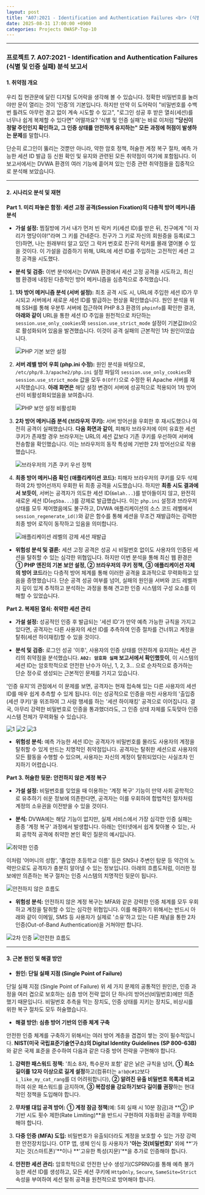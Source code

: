 ```yaml
---
layout: post
title: "A07:2021 - Identification and Authentication Failures <br> (식별 및 인증 실패) 분석 보고서"
date: 2025-08-31 17:00:00 +0900
categories: Projects OWASP-Top-10
---
```

---

### **프로젝트 7. A07:2021 - Identification and Authentication Failures <br> (식별 및 인증 실패) 분석 보고서**

#### **1. 취약점 개요**

우리 집 현관문에 달린 디지털 도어락을 생각해 볼 수 있습니다. 정확한 비밀번호를 눌러야만 문이 열리는 것이 '인증'의 기본입니다. 하지만 만약 이 도어락이 "비밀번호를 수백 번 틀려도 아무런 경고 없이 계속 시도할 수 있고", "로그인 성공 후 받은 열쇠(세션)를 너무나 쉽게 복제할 수 있다면" 어떨까요? '식별 및 인증 실패'는 바로 이처럼 **"당신이 정말 주인인지 확인하고, 그 인증 상태를 안전하게 유지하는" 모든 과정에 허점이 발생하는 문제**를 말합니다.

단순히 로그인이 뚫리는 것뿐만 아니라, 약한 암호 정책, 허술한 계정 복구 절차, 예측 가능한 세션 ID 발급 등 신원 확인 및 유지와 관련된 모든 취약점이 여기에 포함됩니다. 이 보고서에서는 DVWA 환경의 여러 기능에 흩어져 있는 인증 관련 취약점들을 집중적으로 분석해 보았습니다.

---

#### **2. 시나리오 분석 및 재현**

**Part 1. 미리 파놓은 함정: 세션 고정 공격(Session Fixation)의 다층적 방어 메커니즘 분석**

*   **가설 설정:**
찜질방에 가서 내가 먼저 빈 락커 키(세션 ID)를 받은 뒤, 친구에게 "이 자리가 명당이야!"라며 그 키를 건네준다. 친구가 그 키로 자신의 회원증을 등록(로그인)하면, 나는 원래부터 알고 있던 그 락커 번호로 친구의 락커를 몰래 열어볼 수 있을 것이다. 이 가설을 검증하기 위해, URL에 세션 ID를 주입하는 고전적인 세션 고정 공격을 시도했다.

*   **분석 및 검증:**
이번 분석에서는 DVWA 환경에서 세션 고정 공격을 시도하고, 최신 웹 환경에 내장된 다층적인 방어 메커니즘을 심층적으로 추적했습니다.

1.  **1차 방어 메커니즘 분석 (서버 설정):**
    최초 공격 시도 시, URL에 주입한 세션 ID가 무시되고 서버에서 새로운 세션 ID를 발급하는 현상을 확인했습니다. 원인 분석을 위해 SSH를 통해 우분투 서버에 접근하여 PHP 8.3 환경의 `phpinfo`를 확인한 결과, **아래와 같이** URL을 통한 세션 ID 주입을 원천적으로 차단하는 `session.use_only_cookies`와 `session.use_strict_mode` 설정이 기본값(`On`)으로 활성화되어 있음을 발견했습니다. 이것이 공격 실패의 근본적인 1차 원인이었습니다.

    ![PHP 기본 보안 설정](/assets/images/A07_P1-1.png)

2.  **서버 레벨 방어 우회 (php.ini 수정):**
    원인 분석을 바탕으로, `/etc/php/8.3/apache2/php.ini` 설정 파일의 `session.use_only_cookies`와 `session.use_strict_mode` 값을 모두 `0(Off)`으로 수정한 뒤 Apache 서버를 재시작했습니다. **아래 화면은** 해당 설정 변경이 서버에 성공적으로 적용되어 1차 방어선이 비활성화되었음을 보여줍니다.

    ![PHP 보안 설정 비활성화](/assets/images/A07_P1-2.png)

3.  **2차 방어 메커니즘 분석 (브라우저 쿠키):**
    서버 방어선을 우회한 후 재시도했으나 여전히 공격이 실패했습니다. **다음 화면과 같이**, 피해자 브라우저에 이미 유효한 세션 쿠키가 존재할 경우 브라우저는 URL의 세션 값보다 기존 쿠키를 우선하여 서버에 전송함을 확인했습니다. 이는 브라우저의 동작 특성에 기반한 2차 방어선으로 작용했습니다.

    ![브라우저의 기존 쿠키 우선 정책](/assets/images/A07_P1-3.png)

4.  **최종 방어 메커니즘 확인 (애플리케이션 코드):**
    피해자 브라우저의 쿠키를 모두 삭제하여 2차 방어선까지 우회한 뒤 최종 공격을 시도했습니다. 하지만 **최종 시도 결과에서 보듯이**, 서버는 공격자가 의도한 세션 ID(`6mlah...`)를 받아들이지 않고, 완전히 새로운 세션 ID(`eg5ba...`)를 강제로 발급했습니다. 이는 `php.ini` 설정과 브라우저 상태를 모두 제어했음에도 불구하고, DVWA 애플리케이션의 소스 코드 레벨에서 `session_regenerate_id()`와 같은 함수를 통해 세션을 무조건 재발급하는 강력한 최종 방어 로직이 동작하고 있음을 의미합니다.

    ![애플리케이션 레벨의 강제 세션 재발급](/assets/images/A07_P1-4.png)

*   **위험성 분석 및 결론:**
세션 고정 공격은 성공 시 비밀번호 없이도 사용자의 인증된 세션을 탈취할 수 있는 심각한 위협입니다. 하지만 이번 분석을 통해 최신 웹 환경은 **① PHP 엔진의 기본 보안 설정, ② 브라우저의 쿠키 정책, ③ 애플리케이션 자체의 방어 코드**라는 다층적 방어 체계를 통해 이러한 공격을 효과적으로 무력화하고 있음을 증명했습니다. 단순 공격 성공 여부를 넘어, 실패의 원인을 서버와 코드 레벨까지 깊이 있게 추적하고 분석하는 과정을 통해 견고한 인증 시스템의 구성 요소를 이해할 수 있었습니다.

**Part 2. 복제된 열쇠: 취약한 세션 관리**

*   **가설 설정:**
성공적인 인증 후 발급되는 '세션 ID'가 만약 예측 가능한 규칙을 가지고 있다면, 공격자는 다른 사용자의 세션 ID를 추측하여 인증 절차를 건너뛰고 계정을 탈취(세션 하이재킹)할 수 있을 것이다.

*   **분석 및 검증:**
로그인 성공 '이후', 사용자의 인증 상태를 안전하게 유지하는 세션 관리의 취약점을 분석했습니다. **`A02: 암호화 실패` 보고서에서 확인했듯이**, 이 시스템의 세션 ID는 암호학적으로 안전한 난수가 아닌, 1, 2, 3... 으로 순차적으로 증가하는 단순 정수로 생성되는 근본적인 문제를 가지고 있습니다.

'인증 유지'의 관점에서 이 문제를 보면, 공격자는 현재 접속해 있는 다른 사용자의 세션 ID를 매우 쉽게 추측할 수 있게 됩니다. 이는 성공적으로 인증을 마친 사용자의 '출입증(세션 쿠키)'을 위조하여 그 사람 행세를 하는 '세션 하이재킹' 공격으로 이어집니다. 결국, 아무리 강력한 비밀번호로 인증을 통과했더라도, 그 인증 상태 자체를 도둑맞아 인증 시스템 전체가 무력화될 수 있습니다.

   ![1](/assets/images/A02_P1-1.png)
   ![2](/assets/images/A02_P1-1.png)
   ![3](/assets/images/A02_P1-1.png)

*   **위험성 분석:**
예측 가능한 세션 ID는 공격자가 비밀번호를 몰라도 사용자의 계정을 탈취할 수 있게 만드는 치명적인 취약점입니다. 공격자는 탈취한 세션으로 사용자의 모든 활동을 수행할 수 있으며, 사용자는 자신의 계정이 탈취되었다는 사실조차 인지하기 어렵습니다.

**Part 3. 허술한 뒷문: 안전하지 않은 계정 복구**

*   **가설 설정:**
비밀번호를 잊었을 때 이용하는 '계정 복구' 기능이 만약 사회 공학적으로 유추하기 쉬운 정보에 의존한다면, 공격자는 이를 우회하여 합법적인 절차처럼 계정의 소유권을 이전받을 수 있을 것이다.

*   **분석:**
DVWA에는 해당 기능이 없지만, 실제 서비스에서 가장 심각한 인증 실패는 종종 '계정 복구' 과정에서 발생합니다. 아래는 인터넷에서 쉽게 찾아볼 수 있는, 사회 공학적 공격에 취약한 본인 확인 질문의 예시입니다.

   ![취약한 인증](/assets/images/A07_P3-1.png)

이처럼 '어머니의 성함', '졸업한 초등학교 이름' 등은 SNS나 주변인 탐문 등 약간의 노력만으로도 공격자가 충분히 알아낼 수 있는 정보입니다. 아래의 흐름도처럼, 이러한 정보에만 의존하는 복구 절차는 인증 시스템의 치명적인 뒷문이 됩니다.

   ![안전하지 않은 흐름도](/assets/images/A07_P3-3.png)


*   **위험성 분석:**
안전하지 않은 계정 복구는 MFA와 같은 강력한 인증 체계를 모두 우회하고 계정을 탈취할 수 있는 심각한 위협입니다. 이를 해결하기 위해서는 반드시 아래와 같이 이메일, SMS 등 사용자가 실제로 '소유'하고 있는 다른 채널을 통한 2차 인증(Out-of-Band Authentication)을 거쳐야만 합니다.

   ![2차 인증](/assets/images/A07_P3-2.png)
   ![안전한 흐름도](/assets/images/A07_P3-4.png)

---

#### **3. 근본 원인 및 해결 방안**

*   **원인: 단일 실패 지점 (Single Point of Failure)**

단일 실패 지점 (Single Point of Failure)
위 세 가지 문제의 공통적인 원인은, 인증 과정을 여러 겹으로 보호하는 심층 방어 전략 없이 단 하나의 방어선(비밀번호)에만 의존했기 때문입니다. 비밀번호 추측을 막는 장치도, 인증 상태를 지키는 장치도, 비상시를 위한 복구 절차도 모두 허술했습니다.

*   **해결 방안: 심층 방어 기반의 인증 체계 구축**

안전한 인증 체계를 구축하기 위해서는 여러 방어 계층을 겹겹이 쌓는 것이 필수적입니다. **NIST(미국 국립표준기술연구소)의 Digital Identity Guidelines (SP 800-63B)** 와 같은 국제 표준을 준수하여 다음과 같은 다중 방어 전략을 구현해야 합니다.

1.  **강력한 패스워드 정책:** '최소 8자, 특수문자 포함' 같은 낡은 규칙을 넘어, **① 최소 길이를 12자 이상으로 길게 설정**하고(컴퓨터는 `a!b@c#12`보다 `i_like_my_cat_rang`를 더 어려워합니다), **② 알려진 유출 비밀번호 목록과 비교**하여 쉬운 패스워드를 금지하며, **③ 복잡성을 강요하기보다 길이를 권장**하는 현대적인 정책을 도입해야 합니다.

2.  **무차별 대입 공격 방어:** **① 계정 잠금 정책**(예: 5회 실패 시 10분 잠금)과 **② IP 기반 시도 횟수 제한(Rate Limiting)**을 반드시 구현하여 자동화된 공격을 무력화해야 합니다.

3.  **다중 인증 (MFA) 도입:** 비밀번호가 유출되더라도 계정을 보호할 수 있는 가장 강력한 안전장치입니다. OTP 앱, 생체 인식 등 사용자가 **'아는 것(비밀번호)'** 외에 **'가지는 것(스마트폰)'**이나 **'고유한 특성(지문)'**을 추가로 인증해야 합니다.

4.  **안전한 세션 관리:** 암호학적으로 안전한 난수 생성기(CSPRNG)를 통해 예측 불가능한 세션 ID를 생성하고, 모든 세션 쿠키에 `HttpOnly`, `Secure`, `SameSite=Strict` 속성을 부여하여 세션 탈취 공격을 원천적으로 방어해야 합니다.

<hr class="short-rule">